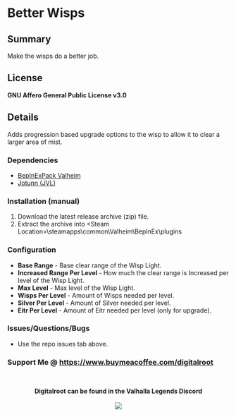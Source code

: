 # Better Wisps

## Summary

Make the wisps do a better job. 

## License
**GNU Affero General Public License v3.0**

## Details
Adds progression based upgrade options to the wisp to allow it to clear a larger area of mist.

### Dependencies
- <a href="https://valheim.thunderstore.io/package/denikson/BepInExPack_Valheim/"  target="_blank">BepInExPack Valheim</a>
- <a href="https://github.com/Valheim-Modding/Jotunn" target="_blank">Jotunn (JVL)</a>

### Installation (manual)
1. Download the latest release archive (zip) file.
1. Extract the archive into &lt;Steam Location&gt;\steamapps\common\Valheim\BepInEx\plugins

### Configuration 
- **Base Range** - Base clear range of the Wisp Light.
- **Increased Range Per Level** - How much the clear range is Increased per level of the Wisp Light.
- **Max Level** - Max level of the Wisp Light.
- **Wisps Per Level** - Amount of Wisps needed per level.
- **Silver Per Level** - Amount of Silver needed per level.
- **Eitr Per Level** - Amount of Eitr needed per level (only for upgrade).

### Issues/Questions/Bugs
- Use the repo issues tab above.

### Support Me @ https://www.buymeacoffee.com/digitalroot
<br />
<p align="center">
<b>Digitalroot can be found in the Valhalla Legends Discord</b><br /><br />
  <a href="https://discord.gg/SsMW3rm67u" target="_blank"><img src="https://digitalroot.net/img/vl/vl_logo_125x154.png"></a>
</p>
